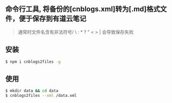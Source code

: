 ## 命令行工具, 将备份的[cnblogs.xml]转为[.md]格式文件，便于保存到有道云笔记

> 通常时文件名含有非法符号/ \ : * ? " < > |  会导致保存失败

## 安装
```sh
$ npm i cnblogs2files -g
```

## 使用
```sh
$ mkdir data && cd data
$ cnblogs2files --xml /data.xml
```
